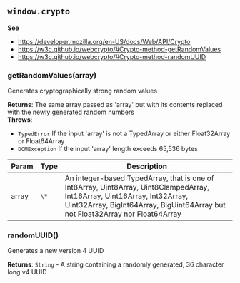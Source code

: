 
<a name="crypto" id="crypto"></a>

## `window.crypto`
**See**

- https://developer.mozilla.org/en-US/docs/Web/API/Crypto
- https://w3c.github.io/webcrypto/#Crypto-method-getRandomValues
- https://w3c.github.io/webcrypto/#Crypto-method-randomUUID



<a name="crypto-getrandomvalues" id="crypto-getrandomvalues"></a>

### getRandomValues(array)
Generates cryptographically strong random values

**Returns**: The same array passed as 'array' but with its contents replaced with the newly generated random numbers  
**Throws**:

- `TypedError` If the input 'array' is not a TypedArray or either Float32Array or Float64Array
- `DOMException` If the input 'array' length exceeds 65,536 bytes


| Param | Type | Description |
| --- | --- | --- |
| array | `\*` | An integer-based TypedArray, that is one of Int8Array, Uint8Array, Uint8ClampedArray, Int16Array, Uint16Array, Int32Array, Uint32Array, BigInt64Array, BigUint64Array but not Float32Array nor Float64Array |



<a name="crypto-randomuuid" id="crypto-randomuuid"></a>

### randomUUID()
Generates a new version 4 UUID

**Returns**: `String` - A string containing a randomly generated, 36 character long v4 UUID  

  